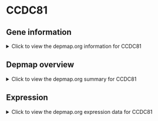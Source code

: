 <h1>CCDC81</h1>

<h2>Gene information</h2>
<details>
  <summary>Click to view the depmap.org information for CCDC81</summary>
  <p><a href="https://depmap.org/portal/gene/CCDC81?tab=about" target="_BLANK">Open page in a new tab...</a></p>
  <iframe src="https://depmap.org/portal/gene/CCDC81?tab=about" style="border:none;width:100%;height:800px"></iframe>
</details>

<h2>Depmap overview</h2>
<details>
  <summary>Click to view the depmap.org summary for CCDC81</summary>
  <p><a href="https://depmap.org/portal/gene/CCDC81?tab=overview" target="_BLANK">Open page in a new tab...</a></p>
  <iframe src="https://depmap.org/portal/gene/CCDC81?tab=overview" style="border:none;width:100%;height:800px"></iframe>
</details>

<h2>Expression</h2>
<details>
  <summary>Click to view the depmap.org expression data for CCDC81</summary>
  <p><a href="https://depmap.org/portal/gene/CCDC81?tab=characterization" target="_BLANK">Open page in a new tab...</a></p>
  <iframe src="https://depmap.org/portal/gene/CCDC81?tab=characterization" style="border:none;width:100%;height:800px"></iframe>
</details>


<!--
<h2>Reactome Pathway diagram</h2>
<details>
  <summary>Click to view the Reactome pathway for CCDC81</summary>
  <p><a href="PURL" target="_BLANK">Open page in a new tab...</a></p>
  PNAME
</details>
-->


